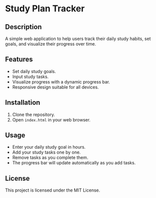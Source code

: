 # Study Plan Tracker

## Description
A simple web application to help users track their daily study habits, set goals, and visualize their progress over time.

## Features
- Set daily study goals.
- Input study tasks.
- Visualize progress with a dynamic progress bar.
- Responsive design suitable for all devices.

## Installation
1. Clone the repository.
2. Open `index.html` in your web browser.

## Usage
- Enter your daily study goal in hours.
- Add your study tasks one by one.
- Remove tasks as you complete them.
- The progress bar will update automatically as you add tasks.

## License
This project is licensed under the MIT License.